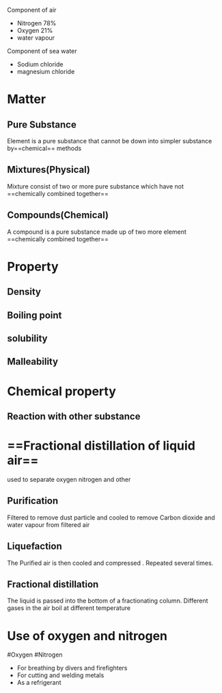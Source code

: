 Component of air 
- Nitrogen 78%
- Oxygen 21%
- water vapour 

Component of sea water
- Sodium chloride 
- magnesium chloride

# Matter
## Pure Substance
Element is a pure substance that cannot be down into simpler substance by==chemical== methods 
## Mixtures(Physical)
Mixture consist of two or more pure substance which have not ==chemically combined together== 
## Compounds(Chemical)
A compound is a pure substance made up of two more element ==chemically combined together==

# Property
## Density
## Boiling point

## solubility
## Malleability
# Chemical property
## Reaction with other substance


# ==Fractional distillation of liquid air==

used to separate oxygen nitrogen and other 

## Purification 
Filtered to remove dust particle  and cooled to remove Carbon dioxide and water vapour from filtered air

## Liquefaction 
The Purified air is then cooled and compressed . Repeated several times.

## Fractional distillation

The liquid is passed into the bottom of a fractionating column.
Different gases in the air boil at different temperature 


# Use of oxygen and nitrogen
#Oxygen #Nitrogen 
- For breathing  by divers and firefighters
- For cutting and welding metals 
- As a refrigerant
